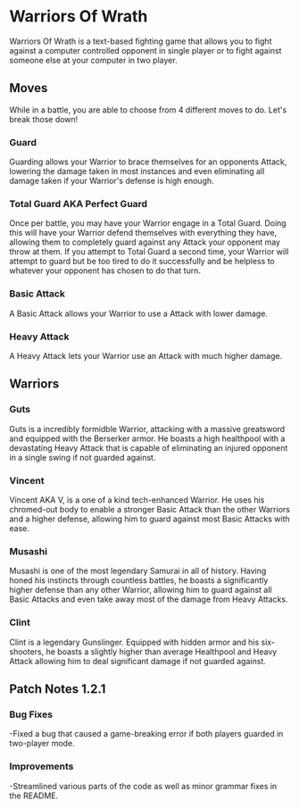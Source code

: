 # Warriors Of Wrath

Warriors Of Wrath is a text-based fighting game that allows you to fight against a computer controlled opponent in single player or to fight against someone else at your computer in two player.

## Moves

While in a battle, you are able to choose from 4 different moves to do. Let's break those down!

### Guard

Guarding allows your Warrior to brace themselves for an opponents Attack, lowering the damage taken in most instances and even eliminating all damage taken if your Warrior's defense is high enough.

### Total Guard AKA Perfect Guard

Once per battle, you may have your Warrior engage in a Total Guard. Doing this will have your Warrior defend themselves with everything they have, allowing them to completely guard against any Attack your opponent may throw at them. If you attempt to Total Guard a second time, your Warrior will attempt to guard but be too tired to do it successfully and be helpless to whatever your opponent has chosen to do that turn.

### Basic Attack

A Basic Attack allows your Warrior to use a Attack with lower damage.

### Heavy Attack

A Heavy Attack lets your Warrior use an Attack with much higher damage.

## Warriors

### Guts

Guts is a incredibly formidble Warrior, attacking with a massive greatsword and equipped with the Berserker armor. He boasts a high healthpool with a devastating Heavy Attack that is capable of eliminating an injured opponent in a single swing if not guarded against.

### Vincent

Vincent AKA V, is a one of a kind tech-enhanced Warrior. He uses his chromed-out body to enable a stronger Basic Attack than the other Warriors and a higher defense, allowing him to guard against most Basic Attacks with ease.

### Musashi

Musashi is one of the most legendary Samurai in all of history. Having honed his instincts through countless battles, he boasts a significantly higher defense than any other Warrior, allowing him to guard against all Basic Attacks and even take away most of the damage from Heavy Attacks.

### Clint

Clint is a legendary Gunslinger. Equipped with hidden armor and his six-shooters, he boasts a slightly higher than average Healthpool and Heavy Attack allowing him to deal significant damage if not guarded against.

## Patch Notes 1.2.1

### Bug Fixes

-Fixed a bug that caused a game-breaking error if both players guarded in two-player mode.

### Improvements

-Streamlined various parts of the code as well as minor grammar fixes in the README.
